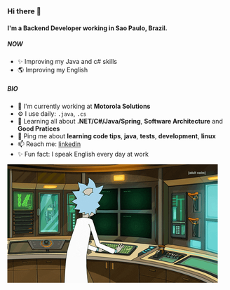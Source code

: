 ### Hi there 👋

#### I'm a Backend Developer working in Sao Paulo, Brazil.

##### NOW

- ✨ Improving my Java and c# skills
- 🌎 Improving my English
##### BIO

- 🏢 I'm currently working at **Motorola Solutions**
- ⚙️ I use daily: `.java`, `.cs`
- 🌱 Learning all about **.NET/C#/Java/Spring**, **Software Architecture** and **Good Pratices**
- 💬 Ping me about **learning code tips**, **java**, **tests**, **development**, **linux**
- 📫 Reach me: [linkedin](https://www.linkedin.com/in/natanista/)
- ✨ Fun fact: I speak English every day at work

![Alt Text](https://raw.githubusercontent.com/ahmetbaglan/ahmetbaglan/main/images/rick.gif)


